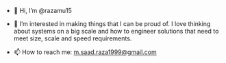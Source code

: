 - 👋 Hi, I’m @razamu15
- 👀 I’m interested in making things that I can be proud of. I love thinking about systems on a big scale 
  and how to engineer solutions that need to meet size, scale and speed requirements.

- 📫 How to reach me: m.saad.raza1999@gmail.com

<!---
razamu15/razamu15 is a ✨ special ✨ repository because its `README.md` (this file) appears on your GitHub profile.
You can click the Preview link to take a look at your changes.
--->
<!---
- 🌱 I’m currently learning Apache Kakfka and how to work with real-time date streams using it.
- 💞️ I’m looking to collaborate on anything new that piques my interest
--->

